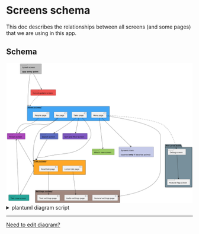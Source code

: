 # Screens schema

This doc describes the relationships between all screens (and some pages) that we are using in this app.

## Schema

<img src="./arts/screens_schema.png" alt="Screens schema"/>

<details>
    <summary>plantuml diagram script</summary>

    @startuml
    frame "Splash screen\n\n<b>app entry point</b>" as screenSplash #bdbdbd
    
    frame "Home screen" as screenHome #42a5f5 {
    [Tales page] as pageHomeTales
    [Fav page] as pageHomeFav
    [People page] as pageHomePeople
    [Menu page] as pageHomeMenu
    }
    
    frame "Settings screen" as screenSettings #a1887f{
    [General settings page] as pageSettingsGeneral
    [Audio settings page] as pageSettingsAudio
    [Text settings page] as pageSettingsText
    }
    frame "Sort and filter screen" as screenSortAndFilter #7e57c2
    frame "Search screen" as screenSearch #5c6bc0
    frame "Person screen" as screenPerson #ab47bc
    frame "Tale crew screen" as screenTaleCrew #26a69a
    frame "What's new screen" as screenWhatsNew #9ccc65
    frame "Dynamic item\n\n(opened <b>only</b> if data has points)" as screenDynamicItem #c5cae9
    frame "Forced update screen" as screenForcedUpdate #ef5350
    
    package "Non-prod build" #78909c{
    frame "Debug screen" as screenDebug
    frame "Feature flag screen" as screenFeatureFlag
    }
    
    frame "Tale screen" as screenTale #ffa726 {
    [Read tale page] as pageTaleRead
    [Listen tale page] as pageTaleListen
    }
    
    screenSplash --down--> screenHome
    screenSplash ---> screenForcedUpdate
    
    screenForcedUpdate ..down.> screenHome
    
    pageHomeTales --down-> screenTale
    pageHomeTales ---> screenSortAndFilter
    pageHomeTales --down-> screenSearch
    pageHomeFav ---> screenTale
    pageHomeFav ---> screenPerson
    pageHomePeople ---> screenPerson
    pageHomeMenu ----> pageSettingsGeneral
    pageHomeMenu -..-> screenDebug
    pageHomeMenu ----> screenWhatsNew
    pageHomeMenu ----> screenDynamicItem
    
    screenPerson --down-> screenTale
    
    screenSearch ---> screenTale
    
    screenTale ---> screenTaleCrew
    pageTaleRead ---> pageSettingsText
    pageTaleListen ---> pageSettingsAudio
    
    screenTaleCrew --up-> screenPerson
    
    screenDebug -down--> screenFeatureFlag
    @enduml

</details>

----------------

[Need to edit diagram?](edit_plantuml_diagrams.md)